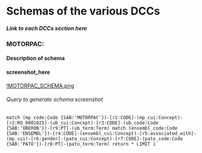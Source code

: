 

# __Schemas of the various DCCs__
#### _Link to each DCCs section here_ 
### **MOTORPAC:**
#### Description of schema
#### screenshot_here
[!MOTORPAC_SCHEMA.png](https://github.com/TaylorResearchLab/CFDE_DataDistillery/blob/main/images/MOTORPAC_SCHEMA.png)
###### Query to generate schema screenshot
`match (mp_code:Code {SAB:'MOTORPAC'})-[r1:CODE]-(mp_cui:Concept)-[r2:RO_0001025]-(ub_cui:Concept)-[r3:CODE]-(ub_code:Code {SAB:'UBERON'})-[r9:PT]-(ub_term:Term)
match (ensembl_code:Code {SAB:'ENSEMBL'})-[r4:CODE]-(ensembl_cui:Concept)-[r5:associated_with]-(mp_cui)-[r6:gender]-(pato_cui:Concept)-[r7:CODE]-(pato_code:Code {SAB:'PATO'})-[r8:PT]-(pato_term:Term)
return * LIMIT 1`

